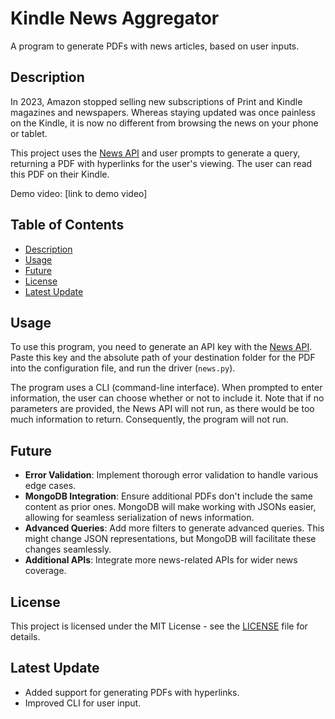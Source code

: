 # Kindle News Aggregator

A program to generate PDFs with news articles, based on user inputs.

## Description

In 2023, Amazon stopped selling new subscriptions of Print and Kindle magazines and newspapers. Whereas staying updated was once painless on the Kindle, it is now no different from browsing the news on your phone or tablet.

This project uses the [News API](https://newsapi.org/) and user prompts to generate a query, returning a PDF with hyperlinks for the user's viewing. The user can read this PDF on their Kindle.

Demo video: [link to demo video]

## Table of Contents

- [Description](#description)
- [Usage](#usage)
- [Future](#future)
- [License](#license)
- [Latest Update](#latest-update)

## Usage

To use this program, you need to generate an API key with the [News API](https://newsapi.org/). Paste this key and the absolute path of your destination folder for the PDF into the configuration file, and run the driver (`news.py`).

The program uses a CLI (command-line interface). When prompted to enter information, the user can choose whether or not to include it. Note that if no parameters are provided, the News API will not run, as there would be too much information to return. Consequently, the program will not run.

## Future

- **Error Validation**: Implement thorough error validation to handle various edge cases.
- **MongoDB Integration**: Ensure additional PDFs don't include the same content as prior ones. MongoDB will make working with JSONs easier, allowing for seamless serialization of news information.
- **Advanced Queries**: Add more filters to generate advanced queries. This might change JSON representations, but MongoDB will facilitate these changes seamlessly.
- **Additional APIs**: Integrate more news-related APIs for wider news coverage.

## License

This project is licensed under the MIT License - see the [LICENSE](LICENSE) file for details.

## Latest Update

- Added support for generating PDFs with hyperlinks.
- Improved CLI for user input.

